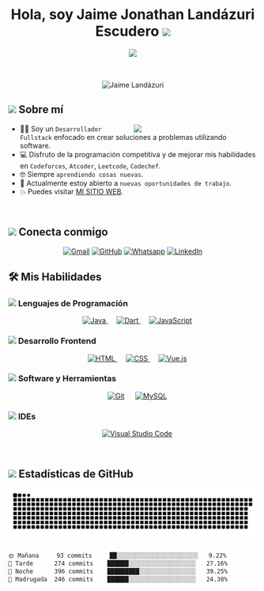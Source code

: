 <h1 align="center">Hola, soy Jaime Jonathan Landázuri Escudero <img src="https://media.giphy.com/media/hvRJCLFzcasrR4ia7z/giphy.gif" width="35"></h1>
<p align="center">
  <a href="https://github.com/DenverCoder1/readme-typing-svg"><img src="https://readme-typing-svg.herokuapp.com?font=Time+New+Roman&color=%23C8BE25&size=25&center=true&vCenter=true&width=600&height=100&lines=Ingeniero+de+Software;Desarrollador+Fullstack;Siempre+aprendiendo+nuevas+cosas;Fundador+de+LoxaCode;Apasionado+de+Java,+Flutter,+y+TypeScript"></a>
</p>

<br>

<p align="center"> 
	<img src="https://komarev.com/ghpvc/?username=jaime-landazuri&label=Visitas%20al%20perfil&color=0047AB&style=plastic" alt="Jaime Landázuri" height=25px, width=160px/> 
</p>

## <picture><img src="https://github.com/7oSkaaa/7oSkaaa/blob/main/Images/about_me.gif?raw=true" width=50px></picture> Sobre mí

<picture> <img align="right" src="https://github.com/7oSkaaa/7oSkaaa/blob/main/Images/Right_Side.gif?raw=true" width=250px></picture>

- :technologist: Soy un `Desarrollador Fullstack` enfocado en crear soluciones a problemas utilizando software.
- :computer: Disfruto de la programación competitiva y de mejorar mis habilidades en `Codeforces`, `Atcoder`, `Leetcode`, `Codechef`.
- :nerd_face: Siempre `aprendiendo cosas nuevas`.
- :thinking: Actualmente estoy abierto a `nuevas oportunidades de trabajo`.
- :boom: Puedes visitar [MI SITIO WEB](https://loxacode.com).

<br>

## <picture> <img src="https://github.com/7oSkaaa/7oSkaaa/blob/main/Images/Connect-with-me.gif?raw=true" width="100px"> </picture> Conecta conmigo
<p align="center">
	<a href="mailto:gerencia@loxacode.com"><img src="https://img.shields.io/badge/gmail-%23EA4335.svg?style=plastic&logo=gmail&logoColor=white" alt="Gmail"/></a>
	<a href="https://github.com/jaimejhonle"><img src="https://img.shields.io/badge/github-%23181717.svg?style=plastic&logo=github&logoColor=white" alt="GitHub"/></a>
	<a href="https://wa.me/593968048989"><img src="https://img.shields.io/badge/whatsapp-%2325D366.svg?style=plastic&logo=whatsapp&logoColor=white" alt="Whatsapp"/></a>
	<a href="https://www.linkedin.com/in/jaimejhonle/"><img src="https://img.shields.io/badge/linkedin-%230A66C2.svg?style=plastic&logo=linkedin&logoColor=white" alt="LinkedIn"/></a>
</p>

## 🛠️ Mis Habilidades

### <picture> <img src="https://github.com/7oSkaaa/7oSkaaa/blob/main/Images/Programming_Languages.gif?raw=true" width=50px> </picture> Lenguajes de Programación

<p align="center"> 
  &emsp; 
  <a href="https://www.java.com" target="_blank"> 
    <img alt="Java" src="https://img.shields.io/badge/Java-%23007396.svg?style=plastic&logo=java&logoColor=white">
  </a>
  &emsp;
  <a href="https://dart.dev/" target="_blank">
    <img alt="Dart" src="https://img.shields.io/badge/Dart-%230175C2.svg?style=plastic&logo=dart&logoColor=white">
  </a>
  &emsp;
  <a href="https://developer.mozilla.org/es/docs/Web/JavaScript" target="_blank"> 
    <img alt="JavaScript" src="https://img.shields.io/badge/JavaScript%20-%23F7DF1E.svg?style=plastic&logo=javascript&logoColor=black">
  </a>
</p>

### <picture> <img src="https://github.com/7oSkaaa/7oSkaaa/blob/main/Images/Front_End.gif?raw=true" width=50px> </picture> Desarrollo Frontend
<p align="center"> 
  &emsp; 
  <a href="https://www.w3.org/html/" target="_blank"> 
   <img alt="HTML" src="https://img.shields.io/badge/HTML5%20-%23E34F26.svg?style=plastic&logo=html5&logoColor=white">
  </a>   
  &emsp;
  <a href="https://www.w3schools.com/css/" target="_blank">
    <img alt="CSS" src="https://img.shields.io/badge/CSS%20-%231572B6.svg?style=plastic&logo=css3&logoColor=white">
  </a> 
  &emsp;
  <a href="https://vuejs.org/" target="_blank">
    <img alt="Vue.js" src="https://img.shields.io/badge/Vue.js-%234FC08D.svg?style=plastic&logo=vue.js&logoColor=white">
  </a>
</p>

### <picture> <img src="https://github.com/7oSkaaa/7oSkaaa/blob/main/Images/Software_Tools.gif?raw=true" width=50px> </picture> Software y Herramientas
<p align="center">
  &emsp;
    <a href="#"><img alt="Git" src="https://img.shields.io/badge/Git%20-%23F05033.svg?style=plastic&logo=git&logoColor=white"></a>
  &emsp;
    <a href="#"><img alt="MySQL" src="https://img.shields.io/badge/mysql-%234479A1.svg?&style=plastic&logo=mysql&logoColor=white"/></a>
</p>

### <picture> <img src="https://github.com/7oSkaaa/7oSkaaa/blob/main/Images/IDEs.gif?raw=true" width=50px> </picture> IDEs
<p align="center">
  &emsp;
    <a href="#"><img alt="Visual Studio Code" src="https://img.shields.io/badge/Visual%20Studio%20Code-0078d7.svg?style=plastic&logo=visual-studio-code&logoColor=white"></a>
</p>

<br>

## <picture> <img src="https://github.com/7oSkaaa/7oSkaaa/blob/main/Images/Statistics.gif?raw=true" width=50px> </picture> Estadísticas de GitHub

![𝙶𝚒𝚝𝚑𝚞𝚋 𝙲𝚘𝚗𝚝𝚛𝚒𝚋𝚞𝚝𝚒𝚘𝚗 𝙶𝚛𝚊𝚙𝚑](https://github.com/GovindSingh9447/GovindSingh9447/blob/main/github-contribution-grid-snake.svg)

```text
🌞 Mañana     93 commits     ██░░░░░░░░░░░░░░░░░░░░░░░   9.22% 
🌆 Tarde      274 commits    ██████░░░░░░░░░░░░░░░░░░░   27.16% 
🌃 Noche      396 commits    █████████░░░░░░░░░░░░░░░░   39.25% 
🌙 Madrugada  246 commits    ██████░░░░░░░░░░░░░░░░░░░   24.38%
```
